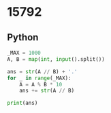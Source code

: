 # 15792

## Python

```python
_MAX = 1000
A, B = map(int, input().split())

ans = str(A // B) + '.'
for _ in range(_MAX):
    A = A % B * 10
    ans += str(A // B)

print(ans)

```
